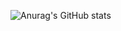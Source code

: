 ![Anurag's GitHub stats](https://github-readme-stats.vercel.app/api?username=NEU-caldea&show_icons=true&theme=radical)
